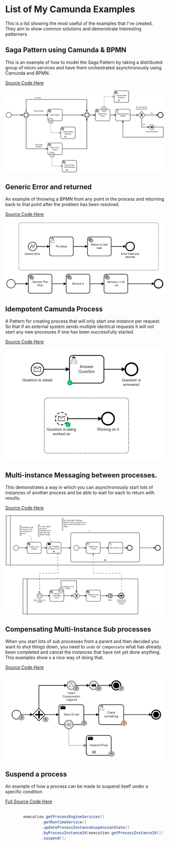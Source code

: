 # List of My Camunda Examples
 This is a list showing the most useful of the examples that I've created. They aim to show common solutions and demonstrate Interesting patterners.


## Saga Pattern using Camunda & BPMN
This is an example of how to model the Saga Pattern by taking a distributed group of micro services and have them orchestrated asynchronously using Camunda and BPMN. 

[Source Code Here](https://github.com/NPDeehan/CamundaSagaPatternExample)

![Saga Pattern](https://raw.githubusercontent.com/NPDeehan/CamundaSagaPatternExample/main/Models/BookHolidaySagaPatternV2.png)

## Generic Error and returned

 An example of throwing a BPMN from any point in the process and returning back to that point after the problem has been resolved.

[Source Code Here](https://github.com/NPDeehan/GenericErrorAndReturn)

 ![Error-Return-Process](https://raw.githubusercontent.com/NPDeehan/GenericErrorAndReturn/master/src/main/resources/genericErrorAndReturn.png)

## Idempotent Camunda Process

A Pattern for creating process that will only start one instance per request. So that if an external system sends multiple identical requests it will not start any new processes if one has been successfully started.

[Source Code Here](https://github.com/NPDeehan/idempotent-process-example)

![idempotent-camunda-process](https://raw.githubusercontent.com/NPDeehan/idempotent-process-example/master/img/complete-process.png)

## Multi-instance Messaging between processes.
This demonstrates a way in which you can asynchronously start lots of instances of another process and be able to wait for each to return with results.

[Source Code Here](https://github.com/NPDeehan/multi-instance-messages)

![message-between-process](https://raw.githubusercontent.com/NPDeehan/multi-instance-messages/master/src/main/resources/image/MessageFlow.png)

## Compensating Multi-Instance Sub processes
When you start lots of sub processes from a parent and then decided you want to shut things down, you need to ``undo`` or ``compensate`` what has already been completed and cancel the  instances that have not yet done anything. This examples show s a nice way of doing that.

[Source Code Here](https://github.com/NPDeehan/CompensateMulti-InstanceSubprocessExample)

![compensate](https://raw.githubusercontent.com/NPDeehan/CompensateMulti-InstanceSubprocessExample/master/screenshots/SubProcessCockpit.png)

## Suspend a process
An example of how a process can be made to suspend itself under a specific condition

[Full Source Code Here](https://github.com/NPDeehan/SusupendInstanceExample)
```Java

        execution.getProcessEngineServices()
                .getRuntimeService()
                .updateProcessInstanceSuspensionState()
                .byProcessInstanceId(execution.getProcessInstanceId())
                .suspend();

```
